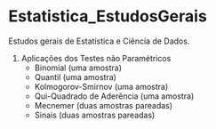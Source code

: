 # Estatistica_EstudosGerais
Estudos gerais de Estatística e Ciência de Dados.

1) Aplicações dos Testes não Paramétricos
   - Binomial (uma amostra)
   - Quantil (uma amostra)
   - Kolmogorov-Smirnov (uma amostra)
   - Qui-Quadrado de Aderência (uma amostra)
   - Mecnemer (duas amostras pareadas)
   - Sinais (duas amostras pareadas)


